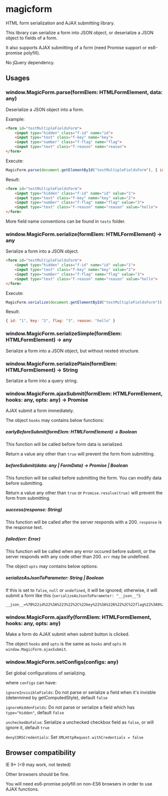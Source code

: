 # magicform
HTML form serialization and AJAX submitting library.

This library can serialize a form into JSON object, or deserialize a JSON object to fields of a form.

It also supports AJAX submitting of a form (need Promise support or es6-promise polyfill).

No jQuery dependency.

## Usages

### window.MagicForm.parse(formElem: HTMLFormElement, data: any)
Deserialize a JSON object into a form.

Example:
```html
<form id="testMultipleFieldsForm">
    <input type="hidden" class="f-id" name="id">
    <input type="text" class="f-key" name="key">
    <input type="number" class="f-flag" name="flag">
    <input type="text" class="f-reason" name="reason">
</form>
```
Execute:
```js
MagicForm.parse(document.getElementById("testMultipleFieldsForm"), { id: 1, key: 2, flag: 3, reason: "hello" });
```
Result:
```html
<form id="testMultipleFieldsForm">
    <input type="hidden" class="f-id" name="id" value="1">
    <input type="text" class="f-key" name="key" value="2">
    <input type="number" class="f-flag" name="flag" value="3">
    <input type="text" class="f-reason" name="reason" value="hello">
</form>
```

More field name conventions can be found in ```tests``` folder.

### window.MagicForm.serialize(formElem: HTMLFormElement) -> any
Serialize a form into a JSON object.

```html
<form id="testMultipleFieldsForm">
    <input type="hidden" class="f-id" name="id" value="1">
    <input type="text" class="f-key" name="key" value="2">
    <input type="number" class="f-flag" name="flag" value="3">
    <input type="text" class="f-reason" name="reason" value="hello">
</form>
```
Execute:
```js
MagicForm.serialize(document.getElementById("testMultipleFieldsForm"));
```
Result:
```js
{ id: "1", key: "2", flag: "3", reason: "hello" }
```

### window.MagicForm.serializeSimple(formElem: HTMLFormElement) -> any
Serialize a form into a JSON object, but without nested structure.

### window.MagicForm.serializePlain(formElem: HTMLFormElement) -> String
Serialize a form into a query string.

### window.MagicForm.ajaxSubmit(formElem: HTMLFormElement, hooks: any, opts: any) -> Promise
AJAX submit a form immediately.

The object ```hooks``` may contains below functions:

##### earlyBeforeSubmit(formElem: HTMLFormElement) -> Boolean
This function will be called before form data is serialized.

Return a value any other than ```true``` will prevent the form from submitting.

##### beforeSubmit(data: any | FormData) -> Promise | Boolean
This function will be called before submitting the form. You can modify data before submitting.

Return a value any other than ```true``` or ```Promise.resolve(true)``` will prevent the form from submitting. 

##### success(response: String)
This function will be called after the server responds with a 200. ```response``` is the response text.

##### failed(err: Error)
This function will be called when any error occured before submit, or the server responds with any code other than 200. ```err``` may be undefined.

The object ```opts``` may contains below options:

##### serializeAsJsonToParameter: String | Boolean
If this is set to ```false```, ```null``` or ```undefined```, it will be ignored; otherwise, it will submit a form like this (```serializeAsJsonToParameter: "__json__"```):

```
__json__=%7B%22id%22%3A%223%22%2C%22key%22%3A%226%22%2C%22flag%22%3A9%2C%22reason%22%3A%22world%22%7D
```

### window.MagicForm.ajaxify(formElem: HTMLFormElement, hooks: any, opts: any)
Make a form do AJAX submit when submit button is clicked.

The object ```hooks``` and ```opts``` is the same as ```hooks``` and ```opts``` in ```window.MagicForm.ajaxSubmit```.

### window.MagicForm.setConfigs(configs: any)
Set global configurations of serializing.

where ```configs``` can have:

```ignoreInvisibleFields```: Do not parse or serialize a field when it's invisble (determined by getComputedStyle), default ```false```

```ignoreHiddenFields```: Do not parse or serialize a field which has ```type="hidden"```, default ```false```

```uncheckedAsFalse```: Serialize a unchecked checkbox field as ```false```, or will ignore it, default ```true```

```denyCORSCredentials```: Set ```XMLHttpRequest.withCredentials = false```

## Browser compatibility
IE 9+ (<9 may work, not tested)

Other browsers should be fine.

You will need es6-promise polyfill on non-ES6 browsers in order to use AJAX functions.

